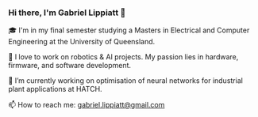 ### Hi there, I'm Gabriel Lippiatt 👋

🎓 I'm in my final semester studying a Masters in Electrical and Computer Engineering at the University of Queensland.

🤖 I love to work on robotics & AI projects. My passion lies in hardware, firmware, and software development.

🔭 I’m currently working on optimisation of neural networks for industrial plant applications at HATCH.

📫 How to reach me: gabriel.lippiatt@gmail.com

<!--
**gabriellippiatt/gabriellippiatt** is a ✨ _special_ ✨ repository because its `README.md` (this file) appears on your GitHub profile.

Here are some ideas to get you started:

- 🔭 I’m currently working on ...
- 🌱 I’m currently learning ...
- 👯 I’m looking to collaborate on ...
- 🤔 I’m looking for help with ...
- 💬 Ask me about ...
- 📫 How to reach me: ...
- 😄 Pronouns: ...
- ⚡ Fun fact: ...
-->
